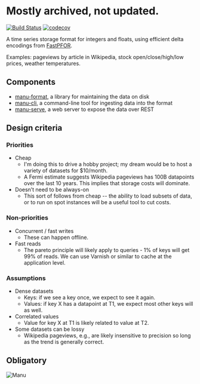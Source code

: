 # Mostly archived, not updated.

[![Build Status](https://travis-ci.org/cldellow/manu.svg?branch=master)](https://travis-ci.org/cldellow/manu)
[![codecov](https://codecov.io/gh/cldellow/manu/branch/master/graph/badge.svg)](https://codecov.io/gh/cldellow/manu)

A time series storage format for integers and floats, using efficient delta encodings from [FastPFOR](https://github.com/lemire/JavaFastPFOR).

Examples: pageviews by article in Wikipedia, stock open/close/high/low prices, weather temperatures.

## Components
- [manu-format](format), a library for maintaining the data on disk
- [manu-cli](cli), a command-line tool for ingesting data into the format
- [manu-serve](serve), a web server to expose the data over REST

## Design criteria
### Priorities
- Cheap
  - I'm doing this to drive a hobby project; my dream would be to host a variety of datasets for $10/month.
  - A Fermi estimate suggests Wikipedia pageviews has 100B datapoints over the last 10 years. This implies that storage costs will dominate.
- Doesn’t need to be always-on
  - This sort of follows from cheap -- the ability to load subsets of data, or to run on spot instances will be a useful tool to cut costs.

### Non-priorities
- Concurrent / fast writes
  - These can happen offline.
- Fast reads
  - The pareto principle will likely apply to queries - 1% of keys will get 99% of reads. We can use Varnish or similar to cache at the application level.

### Assumptions
- Dense datasets
  - Keys: if we see a key once, we expect to see it again.
  - Values: if key X has a datapoint at T1, we expect most other keys will as well.
- Correlated values
  - Value for key X at T1 is likely related to value at T2.
- Some datasets can be lossy
  - Wikipedia pageviews, e.g., are likely insensitive to precision so long as the trend is generally correct.

## Obligatory

![Manu](https://www.smbc-comics.com/comics/1429540032-20150420.png)
